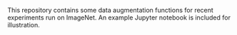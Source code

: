 This repository contains some data augmentation functions for recent experiments run on ImageNet. An example Jupyter notebook is included for illustration.

